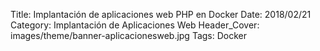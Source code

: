 Title: Implantación de aplicaciones web PHP en Docker
Date: 2018/02/21
Category: Implantación de Aplicaciones Web
Header_Cover: images/theme/banner-aplicacionesweb.jpg
Tags: Docker
